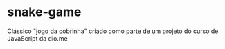 # snake-game
Clássico "jogo da cobrinha" criado como parte de um projeto do curso de JavaScript da dio.me
